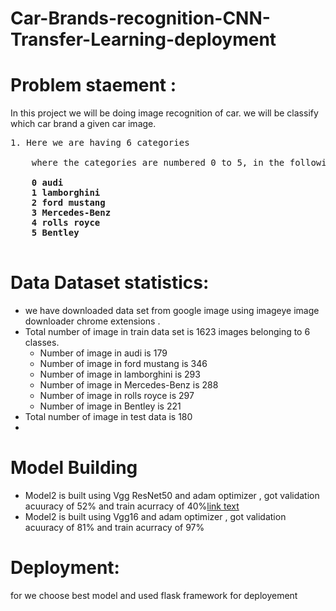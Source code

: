 # Car-Brands-recognition-CNN-Transfer-Learning-deployment

# Problem staement :
In this project we will be doing image recognition of car. we will be classify which car brand a given car image.

<pre>
1. Here we are having 6 categories </b>
            
    where the categories are numbered 0 to 5, in the following order:

    <b>0 audi
    1 lamborghini
    2 ford mustang
    3 Mercedes-Benz
    4 rolls royce
    5 Bentley</b>

</pre>

# Data Dataset statistics:
- we have downloaded data set from google image using imageye image downloader chrome extensions .
- Total number of image in train data set is 1623 images belonging to 6 classes.
  - Number of image in  audi is 179
  - Number of image in  ford mustang is 346
  - Number of image in lamborghini is 293
  - Number of image in Mercedes-Benz is 288
  - Number of image in rolls royce is 297
  - Number of image in Bentley is 221
- Total number of image in test data is 180
- 
# Model Building 
- Model2 is built using Vgg ResNet50 and adam optimizer , got validation acuuracy of 52% and train acurracy of 40%[link text](https://)
- Model2 is built using Vgg16 and adam optimizer , got validation acuuracy of 81% and train acurracy of 97%


# Deployment:
for we choose best model and used flask framework for deployement

